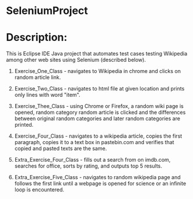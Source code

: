 # SeleniumProject

# Description:

This is Eclipse IDE Java project that automates test cases testing Wikipedia among other web sites using Selenium (described below).

1.  Exercise_One_Class - navigates to Wikipedia in chrome and clicks on random article link.

2.  Exercise_Two_Class - navigates to html file at given location and prints only lines with word "item".

3.  Exercise_Thee_Class - using Chrome or Firefox, a random wiki page is opened, random category random article is clicked and the differences between original random categories and later random categories are printed.

4.  Exercise_Four_Class - navigates to a wikipedia article, copies the first paragraph, copies it to a text box in pastebin.com and verifies that copied and pasted texts are the same.

5.  Extra_Exercise_Four_Class - fills out a search from on imdb.com, searches for office, sorts by rating, and outputs top 5 results.

6.  Extra_Exercise_Five_Class - navigates to random wikipedia page and follows the first link until a webpage is opened for science or an infinite loop is encountered.
